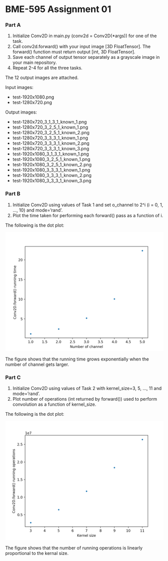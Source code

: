 # BME-595 Assignment 01

### Part A

1. Initialize Conv2D in main.py (conv2d = Conv2D(*args)) for one of the task.
2. Call conv2d.forward() with your input image [3D FloatTensor]. The forward() function must return output [int, 3D FloatTensor].
3. Save each channel of output tensor separately as a grayscale image in your main repository.
4. Repeat 2-4 for all the three tasks.


The 12 output images are attached.

Input images:
- test-1920x1080.png
- test-1280x720.png

Output images:
- test-1280x720_3_1_3_1_known_1.png
- test-1280x720_3_2_5_1_known_1.png
- test-1280x720_3_2_5_1_known_2.png
- test-1280x720_3_3_3_1_known_1.png
- test-1280x720_3_3_3_1_known_2.png
- test-1280x720_3_3_3_1_known_3.png
- test-1920x1080_3_1_3_1_known_1.png
- test-1920x1080_3_2_5_1_known_1.png
- test-1920x1080_3_2_5_1_known_2.png
- test-1920x1080_3_3_3_1_known_1.png
- test-1920x1080_3_3_3_1_known_2.png
- test-1920x1080_3_3_3_1_known_3.png

### Part B

1. Initialize Conv2D using values of Task 1 and set o_channel to 2^i (i = 0, 1, …, 10) and mode=’rand’.
2. Plot the time taken for performing each forward() pass as a function of i.


The following is the dot plot:

![Image of PartB.png](PartB.png)

The figure shows that the running time grows exponentially when the number of channel gets larger.

### Part C

1. Initialize Conv2D using values of Task 2 with kernel_size=3, 5, …, 11 and mode=’rand’.
2. Plot number of operations (int returned by forward()) used to perform convolution as a function of kernel_size.

The following is the dot plot:

![Image of PartC.png](PartC.png)

The figure shows that the number of running operations is linearly proportional to the kernal size.
